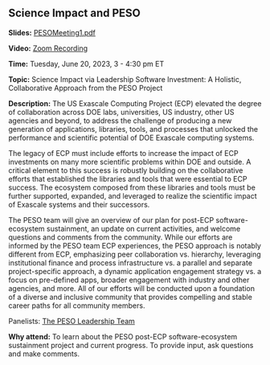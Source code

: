 ## Science Impact and PESO

**Slides:** [PESOMeeting1.pdf](../files/PESOMeeting1.pdf)

**Video:** [Zoom Recording](https://exascaleproject.zoomgov.com/rec/share/aWgl3dscmeFwisIob1a24O7BKEiA1R4sqxVYqIGUeyXiLkbfqQSg4GyMcwFlMNIr.V1O6AKhqEaFcttrG)

**Time:** Tuesday, June 20, 2023, 3 - 4:30 pm ET

**Topic:** Science Impact via Leadership Software Investment: A Holistic, Collaborative Approach from the PESO Project

**Description:** The US Exascale Computing Project (ECP) elevated the degree of collaboration across DOE labs, universities, US industry, other US agencies and beyond, to address the challenge of producing a new generation of applications, libraries, tools, and processes that unlocked the performance and scientific potential of DOE Exascale computing systems.  

The legacy of ECP must include efforts to increase the impact of ECP investments on many more scientific problems within DOE and outside.  A critical element to this success is robustly building on the collaborative efforts that established the libraries and tools that were essential to ECP success.  The ecosystem composed from these libraries and tools must be further supported, expanded, and leveraged to realize the scientific impact of Exascale systems and their successors. 

The PESO team will give an overview of our plan for post-ECP software-ecosystem sustainment, an update on current activities, and welcome questions and comments from the community.  While our efforts are informed by the PESO team ECP experiences, the PESO approach is notably different from ECP, emphasizing peer collaboration vs. hierarchy, leveraging institutional finance and process infrastructure vs. a parallel and separate project-specific approach, a dynamic application engagement strategy vs. a focus on pre-defined apps, broader engagement with industry and other agencies, and more.  All of our efforts will be conducted upon a foundation of a diverse and inclusive community that provides compelling and stable career paths for all community members. 

Panelists: [The PESO Leadership Team](../PESOTeam.md)

**Why attend:** To learn about the PESO post-ECP software-ecosystem sustainment project and current progress. To provide input, ask questions and make comments.

